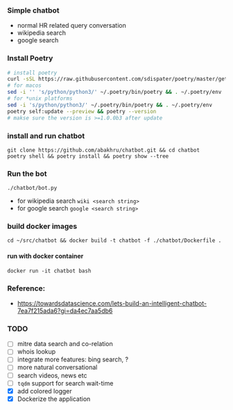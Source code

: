 ### Simple chatbot 

- normal HR related query conversation
- wikipedia search
- google search

### Install Poetry
```.bash
# install poetry
curl -sSL https://raw.githubusercontent.com/sdispater/poetry/master/get-poetry.py | python;
# for macos
sed -i '' 's/python/python3/' ~/.poetry/bin/poetry && . ~/.poetry/env
# for *unix platforms
sed -i 's/python/python3/' ~/.poetry/bin/poetry && . ~/.poetry/env
poetry self:update --preview && poetry --version
# makse sure the version is >=1.0.0b3 after update 
```

### install and run chatbot
```.env
git clone https://github.com/abakhru/chatbot.git && cd chatbot
poetry shell && poetry install && poetry show --tree
```

### Run the bot
```
./chatbot/bot.py
```
- for wikipedia search `wiki <search string>`
- for google search `google <search string>`

### build docker images
```
cd ~/src/chatbot && docker build -t chatbot -f ./chatbot/Dockerfile .
```

#### run with docker container
```
docker run -it chatbot bash
```
### Reference:
- https://towardsdatascience.com/lets-build-an-intelligent-chatbot-7ea7f215ada6?gi=da4ec7aa5db6


### TODO
- [ ] mitre data search and co-relation
- [ ] whois lookup
- [ ] integrate more features: bing search, ?
- [ ] more natural conversational
- [ ] search videos, news etc
- [ ] `tqdm` support for search wait-time
- [x] add colored logger
- [x] Dockerize the application
